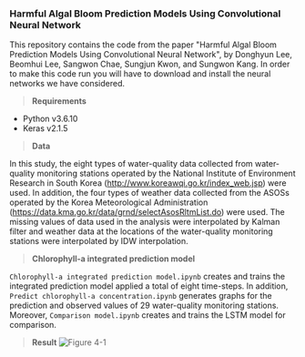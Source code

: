 ### Harmful Algal Bloom Prediction Models Using Convolutional Neural Network

This repository contains the code from the paper "Harmful Algal Bloom Prediction Models Using Convolutional Neural Network", by Donghyun Lee, Beomhui Lee, Sangwon Chae, Sungjun Kwon,  and Sungwon Kang.
In order to make this code run you will have to download and install the neural networks we have considered.

> **Requirements**

* Python v3.6.10
* Keras v2.1.5

> **Data**

In this study, the eight types of water-quality data collected from water-quality monitoring stations operated by the National Institute of Environment Research in South Korea (http://www.koreawqi.go.kr/index_web.jsp) were used. In addition, the four types of weather data collected from the ASOSs operated by the Korea Meteorological Administration (https://data.kma.go.kr/data/grnd/selectAsosRltmList.do) were used. The missing values of data used in the analysis were interpolated by Kalman filter and weather data at the locations of the water-quality monitoring stations were interpolated by IDW interpolation.

> **Chlorophyll-a integrated prediction model**

`Chlorophyll-a integrated prediction model.ipynb` creates and trains the integrated prediction model applied a total of eight time-steps. In addition, `Predict chlorophyll-a concentration.ipynb` generates graphs for the prediction and observed values of 29 water-quality monitoring stations. Moreover, `Comparison model.ipynb` creates and trains the LSTM model for comparison. 

> **Result**
![Figure 4-1](https://user-images.githubusercontent.com/77565332/131963393-8be79613-7310-4e3b-9838-a98e37c708ed.png)


